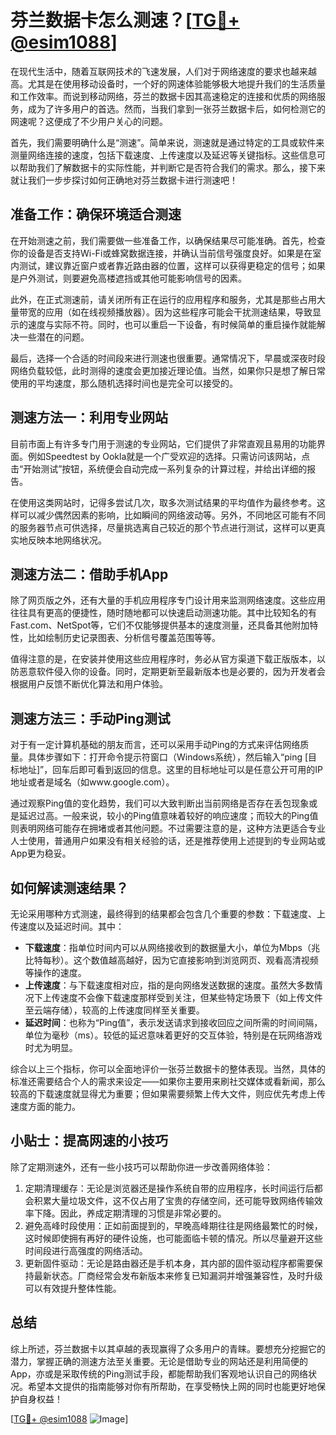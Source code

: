 # 芬兰数据卡怎么测速？[[TG💪+ @esim1088](https://t.me/s/esim1088)]

在现代生活中，随着互联网技术的飞速发展，人们对于网络速度的要求也越来越高。尤其是在使用移动设备时，一个好的网速体验能够极大地提升我们的生活质量和工作效率。而说到移动网络，芬兰的数据卡因其高速稳定的连接和优质的网络服务，成为了许多用户的首选。然而，当我们拿到一张芬兰数据卡后，如何检测它的网速呢？这便成了不少用户关心的问题。

首先，我们需要明确什么是“测速”。简单来说，测速就是通过特定的工具或软件来测量网络连接的速度，包括下载速度、上传速度以及延迟等关键指标。这些信息可以帮助我们了解数据卡的实际性能，并判断它是否符合我们的需求。那么，接下来就让我们一步步探讨如何正确地对芬兰数据卡进行测速吧！

## 准备工作：确保环境适合测速

在开始测速之前，我们需要做一些准备工作，以确保结果尽可能准确。首先，检查你的设备是否支持Wi-Fi或蜂窝数据连接，并确认当前信号强度良好。如果是在室内测试，建议靠近窗户或者靠近路由器的位置，这样可以获得更稳定的信号；如果是户外测试，则要避免高楼遮挡或其他可能影响信号的因素。

此外，在正式测速前，请关闭所有正在运行的应用程序和服务，尤其是那些占用大量带宽的应用（如在线视频播放器）。因为这些程序可能会干扰测速结果，导致显示的速度与实际不符。同时，也可以重启一下设备，有时候简单的重启操作就能解决一些潜在的问题。

最后，选择一个合适的时间段来进行测速也很重要。通常情况下，早晨或深夜时段网络负载较低，此时测得的速度会更加接近理论值。当然，如果你只是想了解日常使用的平均速度，那么随机选择时间也是完全可以接受的。

## 测速方法一：利用专业网站

目前市面上有许多专门用于测速的专业网站，它们提供了非常直观且易用的功能界面。例如Speedtest by Ookla就是一个广受欢迎的选择。只需访问该网站，点击“开始测试”按钮，系统便会自动完成一系列复杂的计算过程，并给出详细的报告。

在使用这类网站时，记得多尝试几次，取多次测试结果的平均值作为最终参考。这样可以减少偶然因素的影响，比如瞬间的网络波动等。另外，不同地区可能有不同的服务器节点可供选择，尽量挑选离自己较近的那个节点进行测试，这样可以更真实地反映本地网络状况。

## 测速方法二：借助手机App

除了网页版之外，还有大量的手机应用程序专门设计用来监测网络速度。这些应用往往具有更高的便捷性，随时随地都可以快速启动测速功能。其中比较知名的有Fast.com、NetSpot等，它们不仅能够提供基本的速度测量，还具备其他附加特性，比如绘制历史记录图表、分析信号覆盖范围等等。

值得注意的是，在安装并使用这些应用程序时，务必从官方渠道下载正版版本，以防恶意软件侵入你的设备。同时，定期更新至最新版本也是必要的，因为开发者会根据用户反馈不断优化算法和用户体验。

## 测速方法三：手动Ping测试

对于有一定计算机基础的朋友而言，还可以采用手动Ping的方式来评估网络质量。具体步骤如下：打开命令提示符窗口（Windows系统），然后输入“ping [目标地址]”，回车后即可看到返回的信息。这里的目标地址可以是任意公开可用的IP地址或者是域名（如www.google.com）。

通过观察Ping值的变化趋势，我们可以大致判断出当前网络是否存在丢包现象或是延迟过高。一般来说，较小的Ping值意味着较好的响应速度；而较大的Ping值则表明网络可能存在拥堵或者其他问题。不过需要注意的是，这种方法更适合专业人士使用，普通用户如果没有相关经验的话，还是推荐使用上述提到的专业网站或App更为稳妥。

## 如何解读测速结果？

无论采用哪种方式测速，最终得到的结果都会包含几个重要的参数：下载速度、上传速度以及延迟时间。其中：

- **下载速度**：指单位时间内可以从网络接收到的数据量大小，单位为Mbps（兆比特每秒）。这个数值越高越好，因为它直接影响到浏览网页、观看高清视频等操作的速度。
- **上传速度**：与下载速度相对应，指的是向网络发送数据的速度。虽然大多数情况下上传速度不会像下载速度那样受到关注，但某些特定场景下（如上传文件至云端存储），较高的上传速度同样至关重要。
- **延迟时间**：也称为“Ping值”，表示发送请求到接收回应之间所需的时间间隔，单位为毫秒（ms）。较低的延迟意味着更好的交互体验，特别是在玩网络游戏时尤为明显。

综合以上三个指标，你可以全面地评价一张芬兰数据卡的整体表现。当然，具体的标准还需要结合个人的需求来设定——如果你主要用来刷社交媒体或看新闻，那么较高的下载速度就显得尤为重要；但如果需要频繁上传大文件，则应优先考虑上传速度方面的能力。

## 小贴士：提高网速的小技巧

除了定期测速外，还有一些小技巧可以帮助你进一步改善网络体验：

1. 定期清理缓存：无论是浏览器还是操作系统自带的应用程序，长时间运行后都会积累大量垃圾文件，这不仅占用了宝贵的存储空间，还可能导致网络传输效率下降。因此，养成定期清理的习惯是非常必要的。
2. 避免高峰时段使用：正如前面提到的，早晚高峰期往往是网络最繁忙的时候，这时候即使拥有再好的硬件设施，也可能面临卡顿的情况。所以尽量避开这些时间段进行高强度的网络活动。
3. 更新固件驱动：无论是路由器还是手机本身，其内部的固件驱动程序都需要保持最新状态。厂商经常会发布新版本来修复已知漏洞并增强兼容性，及时升级可以有效提升整体性能。

## 总结

综上所述，芬兰数据卡以其卓越的表现赢得了众多用户的青睐。要想充分挖掘它的潜力，掌握正确的测速方法至关重要。无论是借助专业的网站还是利用简便的App，亦或是采取传统的Ping测试手段，都能帮助我们客观地认识自己的网络状况。希望本文提供的指南能够对你有所帮助，在享受畅快上网的同时也能更好地保护自身权益！

[[TG💪+ @esim1088](https://t.me/s/esim1088) ![Image](https://i.postimg.cc/4NQfJmqS/Snipaste-2025-05-13-00-14-12.png)]